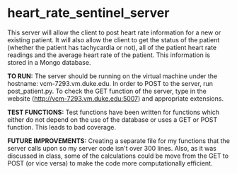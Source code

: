# heart_rate_sentinel_server
This server will allow the client to post heart rate information for a new
or existing patient. It will also allow the client to get the status of the
patient (whether the patient has tachycardia or not), all of the patient
heart rate readings and the average heart rate of the patient. This information
is stored in a Mongo database. 


**TO RUN:**
The server should be running on the virtual machine under the hostname:
vcm-7293.vm.duke.edu. In order to POST to the server, run post_patient.py.
To check the GET function of the server, type in the website (http://vcm-7293.vm.duke.edu:5007) and appropriate 
extensions.


**TEST FUNCTIONS:**
Test functions have been written for functions which either do not depend
on the use of the database or uses a GET or POST function. This leads
to bad coverage. 


**FUTURE IMPROVEMENTS:**
Creating a separate file for my functions that the server calls upon so
my server code isn't over 300 lines. Also, as it was discussed in class,
some of the calculations could be move from the GET to POST (or vice versa)
to make the code more computationally efficient.
